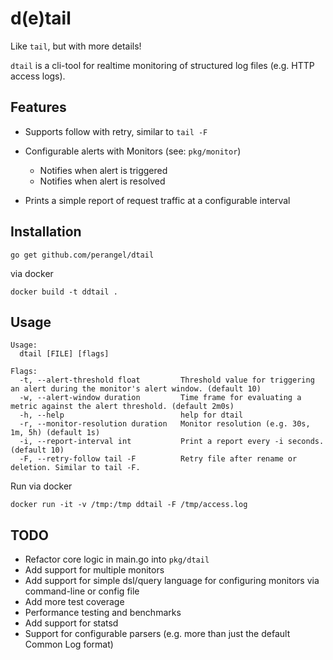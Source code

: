 d(e)tail
======

Like `tail`, but with more details!

`dtail` is a cli-tool for realtime monitoring of structured log files (e.g. HTTP access logs).

Features
--------

* Supports follow with retry, similar to `tail -F`

* Configurable alerts with Monitors (see: `pkg/monitor`)

    * Notifies when alert is triggered 
    * Notifies when alert is resolved

* Prints a simple report of request traffic at a configurable interval

Installation
------------
```
go get github.com/perangel/dtail
```

via docker

```
docker build -t ddtail .
```

Usage
-----
```
Usage:
  dtail [FILE] [flags]

Flags:
  -t, --alert-threshold float         Threshold value for triggering an alert during the monitor's alert window. (default 10)
  -w, --alert-window duration         Time frame for evaluating a metric against the alert threshold. (default 2m0s)
  -h, --help                          help for dtail
  -r, --monitor-resolution duration   Monitor resolution (e.g. 30s, 1m, 5h) (default 1s)
  -i, --report-interval int           Print a report every -i seconds. (default 10)
  -F, --retry-follow tail -F          Retry file after rename or deletion. Similar to tail -F.
  ```

Run via docker
```
docker run -it -v /tmp:/tmp ddtail -F /tmp/access.log
```

TODO
----

* Refactor core logic in main.go into `pkg/dtail`
* Add support for multiple monitors
* Add support for simple dsl/query language for configuring monitors via command-line or config file
* Add more test coverage
* Performance testing and benchmarks
* Add support for statsd
* Support for configurable parsers (e.g. more than just the default Common Log format)
